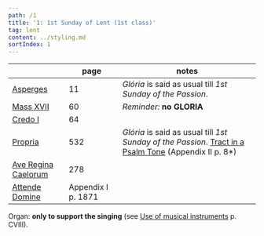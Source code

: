 ```yaml
---
path: /1
title: '1: 1st Sunday of Lent (1st class)'
tag: lent
content: ../styling.md
sortIndex: 1
---
```


|   | page  | notes   |
|---|---|---|
| [Asperges](/pdf/asperges.pdf) | 11 | _Glória_ is said as usual till _1st Sunday of the Passion_. |
| [Mass XVII](/pdf/xvii.pdf) | 60 | _Reminder:_ __no GLORIA__ |
| [Credo I](/pdf/credo-i.pdf) | 64 | |
| [Propria](/pdf/1st-Sunday-of-Lent.pdf)  | 532 | _Glória_ is said as usual till _1st Sunday of the Passion_. [Tract in  a Psalm Tone](/pdf/1st-Sunday-of-Lent-Tract-PsalmTone.pdf) (Appendix II  p. 8*)|
| [Ave Regina Caelorum](/pdf/ave-regina-caelorum.pdf)  | 278  |   |
| [Attende Domine](/pdf/attende-domine.pdf)  | Appendix I  p. 1871 |  |

Organ: __only to support the singing__ (see [Use of musical instruments](/use-of-musical-instruments) p. CVIII).